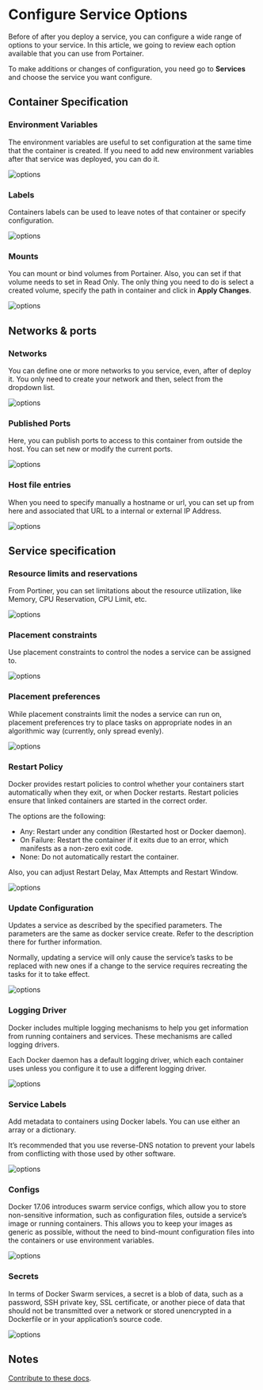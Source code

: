 # Configure Service Options

Before of after you deploy a service, you can configure a wide range of options to your service. In this article, we going to review each option available that you can use from Portainer.

To make additions or changes of configuration, you need go to <b>Services</b> and choose the service you want configure.

## Container Specification

### Environment Variables

The environment variables are useful to set configuration at the same time that the container is created. If you need to add new environment variables after that service was deployed, you can do it. 

![options](assets/options-1.png)

### Labels

Containers labels can be used to leave notes of that container or specify configuration.

![options](assets/options-2.png)

### Mounts

You can mount or bind volumes from Portainer. Also, you can set if that volume needs to set in Read Only. The only thing you need to do is select a created volume, specify the path in container and click in <b>Apply Changes</b>.

![options](assets/options-3.png)

## Networks & ports

### Networks

You can define one or more networks to you service, even, after of deploy it. You only need to create your network and then, select from the dropdown list. 

![options](assets/options-4.png)

### Published Ports

Here, you can publish ports to access to this container from outside the host. You can set new or modify the current ports.

![options](assets/options-5.png)

### Host file entries

When you need to specify manually a hostname or url, you can set up from here and associated that URL to a internal or external IP Address.

![options](assets/options-6.png)

## Service specification

### Resource limits and reservations

From Portiner, you can set limitations about the resource utilization, like Memory, CPU Reservation, CPU Limit, etc. 

![options](assets/options-7.png)

### Placement constraints

Use placement constraints to control the nodes a service can be assigned to.

![options](assets/options-8.png)

### Placement preferences

While placement constraints limit the nodes a service can run on, placement preferences try to place tasks on appropriate nodes in an algorithmic way (currently, only spread evenly).

![options](assets/options-9.png)

### Restart Policy

Docker provides restart policies to control whether your containers start automatically when they exit, or when Docker restarts. Restart policies ensure that linked containers are started in the correct order.

The options are the following:

* Any: Restart under any condition (Restarted host or Docker daemon).
* On Failure: Restart the container if it exits due to an error, which manifests as a non-zero exit code.
* None: Do not automatically restart the container.

Also, you can adjust Restart Delay, Max Attempts and Restart Window. 

![options](assets/options-10.png)

### Update Configuration

Updates a service as described by the specified parameters. The parameters are the same as docker service create. Refer to the description there for further information.

Normally, updating a service will only cause the service’s tasks to be replaced with new ones if a change to the service requires recreating the tasks for it to take effect.

![options](assets/options-11.png)

### Logging Driver

Docker includes multiple logging mechanisms to help you get information from running containers and services. These mechanisms are called logging drivers.

Each Docker daemon has a default logging driver, which each container uses unless you configure it to use a different logging driver.

![options](assets/options-12.png)

### Service Labels

Add metadata to containers using Docker labels. You can use either an array or a dictionary.

It’s recommended that you use reverse-DNS notation to prevent your labels from conflicting with those used by other software.

![options](assets/options-13.png)

### Configs

Docker 17.06 introduces swarm service configs, which allow you to store non-sensitive information, such as configuration files, outside a service’s image or running containers. This allows you to keep your images as generic as possible, without the need to bind-mount configuration files into the containers or use environment variables.

![options](assets/options-14.png)

### Secrets

In terms of Docker Swarm services, a secret is a blob of data, such as a password, SSH private key, SSL certificate, or another piece of data that should not be transmitted over a network or stored unencrypted in a Dockerfile or in your application’s source code.

![options](assets/options-15.png)

## Notes

[Contribute to these docs](https://github.com/portainer/portainer-docs/blob/master/contributing.md).
